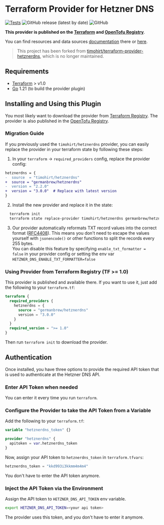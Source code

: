 # Terraform Provider for Hetzner DNS

[![Tests](https://github.com/germanbrew/terraform-provider-hetznerdns/actions/workflows/test.yaml/badge.svg)](https://github.com/germanbrew/terraform-provider-hetznerdns/actions/workflows/test.yaml)
![GitHub release (latest by date)](https://img.shields.io/github/v/release/germanbrew/terraform-provider-hetznerdns)
![GitHub](https://img.shields.io/github/license/germanbrew/terraform-provider-hetznerdns)

**This provider is published on the [Terraform](https://registry.terraform.io/providers/germanbrew/hetznerdns/latest) and [OpenTofu Registry](https://github.com/opentofu/registry/tree/main/providers/g/germanbrew)**.

You can find resources and data sources [documentation](https://registry.terraform.io/providers/germanbrew/hetznerdns/latest/docs) there or [here](docs).

> This project has been forked from [timohirt/terraform-provider-hetznerdns](https://github.com/timohirt/terraform-provider-hetznerdns), which is no longer maintained.

## Requirements

- [Terraform](https://www.terraform.io/downloads.html) > v1.0
- [Go](https://golang.org/) 1.21 (to build the provider plugin)

## Installing and Using this Plugin

You most likely want to download the provider from [Terraform Registry](https://registry.terraform.io/providers/germanbrew/hetznerdns/latest/docs).
The provider is also published in the [OpenTofu Registry](https://github.com/opentofu/registry/tree/main/providers/g/germanbrew).

### Migration Guide

If you previously used the `timohirt/hetznerdns` provider, you can easily replace the provider in your terraform state by following these steps:

1. In your `terraform` -> `required_providers` config, replace the provider config:
  ```diff
  hetznerdns = {
  -  source  = "timohirt/hetznerdns"
  +  source = "germanbrew/hetznerdns"
  -  version = "2.2.0"
  +  version = "3.0.0"  # Replace with latest version
  }
  ```
2. Install the new provider and replace it in the state:
  ```sh
    terraform init
    terraform state replace-provider timohirt/hetznerdns germanbrew/hetznerdns
  ```
3. Our provider automatically reformats TXT record values into the correct format ([RFC4408](https://datatracker.ietf.org/doc/html/rfc4408#section-3.1.3)).
  This means you don't need to escape the values yourself with `jsonencode()` or other functions to split the records every 255 bytes.  
  You can disable this feature by specifying `enable_txt_formatter = false` in your provider config or setting the env var `HETZNER_DNS_ENABLE_TXT_FORMATTER=false`

### Using Provider from Terraform Registry (TF >= 1.0)

This provider is published and available there. If you want to use it, just
add the following to your `terraform.tf`:

```terraform
terraform {
  required_providers {
    hetznerdns = {
      source = "germanbrew/hetznerdns"
      version = "3.0.0"
    }
  }
  required_version = ">= 1.0"
}
```

Then run `terraform init` to download the provider.

## Authentication

Once installed, you have three options to provide the required API token that
is used to authenticate at the Hetzner DNS API.

### Enter API Token when needed

You can enter it every time you run `terraform`.

### Configure the Provider to take the API Token from a Variable

Add the following to your `terraform.tf`:

```terraform
variable "hetznerdns_token" {}

provider "hetznerdns" {
  apitoken = var.hetznerdns_token
}
```

Now, assign your API token to `hetznerdns_token` in `terraform.tfvars`:

```terraform
hetznerdns_token = "kkd993i3kkmm4m4m4"
```

You don't have to enter the API token anymore.

### Inject the API Token via the Environment

Assign the API token to `HETZNER_DNS_API_TOKEN` env variable.

```sh
export HETZNER_DNS_API_TOKEN=<your api token>
```

The provider uses this token, and you don't have to enter it anymore.
